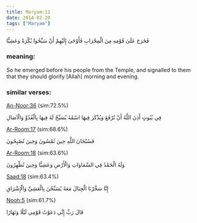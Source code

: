 ```yaml
---
title: Maryam:11
date: 2014-02-20
tags: ["Maryam"]
---
```

فَخَرَجَ عَلَىٰ قَوْمِهِ مِنَ الْمِحْرَابِ فَأَوْحَىٰ إِلَيْهِمْ أَنْ سَبِّحُوا بُكْرَةً وَعَشِيًّا
### meaning: 
So he emerged before his people from the Temple, and signalled to them that they should glorify [Allah] morning and evening.
### similar verses: 

[An-Noor:36](/24/36) (sim:72.5%)

فِي بُيُوتٍ أَذِنَ اللَّهُ أَنْ تُرْفَعَ وَيُذْكَرَ فِيهَا اسْمُهُ يُسَبِّحُ لَهُ فِيهَا بِالْغُدُوِّ وَالْآصَالِ

[Ar-Room:17](/30/17) (sim:68.6%)

فَسُبْحَانَ اللَّهِ حِينَ تُمْسُونَ وَحِينَ تُصْبِحُونَ

[Ar-Room:18](/30/18) (sim:63.6%)

وَلَهُ الْحَمْدُ فِي السَّمَاوَاتِ وَالْأَرْضِ وَعَشِيًّا وَحِينَ تُظْهِرُونَ

[Saad:18](/38/18) (sim:63.4%)

إِنَّا سَخَّرْنَا الْجِبَالَ مَعَهُ يُسَبِّحْنَ بِالْعَشِيِّ وَالْإِشْرَاقِ

[Nooh:5](/71/5) (sim:61.7%)

قَالَ رَبِّ إِنِّي دَعَوْتُ قَوْمِي لَيْلًا وَنَهَارًا

